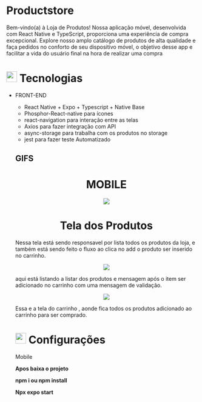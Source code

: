 # Productstore
Bem-vindo(a) à Loja de Produtos! Nossa aplicação móvel, desenvolvida com React Native e TypeScript, proporciona uma experiência de compra excepcional. Explore nosso amplo catálogo de produtos de alta qualidade e faça pedidos no conforto de seu dispositivo móvel, o objetivo desse app e facilitar a vida do usuário final na hora de realizar uma compra

## <h1><img src="https://github.githubassets.com/images/icons/emoji/unicode/1f4bb.png" width="28px"/> Tecnologias</h1>
<ul>
<li>
FRONT-END

<div>
<ul>
<li>React Native + Expo + Typescript + Native Base</li>
<li>Phosphor-React-native para ícones</li>
<li>react-navigation para interação entre as telas</li>
<li>Axios para fazer integração com API</li>
<li>async-storage para trabalha com os produtos no storage</li>
<li>jest para fazer teste Automatizado</li>
<ul>
</li>
</ul>
<ul>
</div>


## GIFS
  
<div align="center">
<h1>
MOBILE
</h1>
</div>
 
<div align="center">
<img src="https://user-images.githubusercontent.com/54017816/279569802-130460ef-8ba3-4f6b-bc11-5de00f218ee3.jpg" />
</div>

<div align="center">
<h1>
Tela dos Produtos
</h1>
</div>

Nessa tela está sendo responsavel por lista todos os produtos da loja, e também está sendo feito o fluxo ao clica no add o produto ser inserido no carrinho.

<div align="center">
<img src="https://user-images.githubusercontent.com/54017816/279569994-f0d8074f-8e82-41a6-af6e-64e12ea33702.jpg"  align="center"/>
</div>

aqui está listando a listar dos produtos e mensagem após o item ser adicionado no carrinho com uma mensagem de validação.

<div align="center">
<img src="https://user-images.githubusercontent.com/54017816/279570098-11e21312-b48c-4ab4-829b-b9c70ba106fd.jpg" align="center"/>
</div>

Essa e a tela do carrinho , aonde fica todos os produtos adicionado ao carrinho para ser comprado.


## <h1><img src="https://github.githubassets.com/images/icons/emoji/unicode/1f4bb.png" width="28px"/> Configurações</h1>


Mobile

<strong>Apos baixa o projeto</strong>

<strong>npm i ou npm install</strong>

<strong>Npx expo start</strong>
